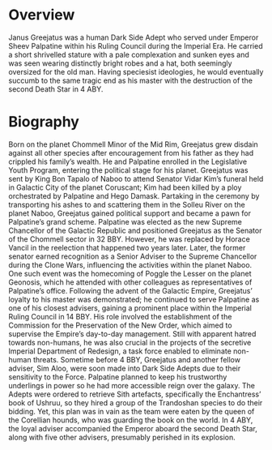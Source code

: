 # Overview

Janus Greejatus was a human Dark Side Adept who served under Emperor Sheev Palpatine within his Ruling Council during the Imperial Era.
He carried a short shrivelled stature with a pale complexation and sunken eyes and was seen wearing distinctly bright robes and a hat, both seemingly oversized for the old man.
Having speciesist ideologies, he would eventually succumb to the same tragic end as his master with the destruction of the second Death Star in 4 ABY.

# Biography

Born on the planet Chommell Minor of the Mid Rim, Greejatus grew disdain against all other species after encouragement from his father as they had crippled his family’s wealth.
He and Palpatine enrolled in the Legislative Youth Program, entering the political stage for his planet.
Greejatus was sent by King Bon Tapalo of Naboo to attend Senator Vidar Kim’s funeral held in Galactic City of the planet Coruscant; Kim had been killed by a ploy orchestrated by Palpatine and Hego Damask.
Partaking in the ceremony by transporting his ashes to and scattering them in the Solleu River on the planet Naboo, Greejatus gained political support and became a pawn for Palpatine’s grand scheme.
Palpatine was elected as the new Supreme Chancellor of the Galactic Republic and positioned Greejatus as the Senator of the Chommell sector in 32 BBY.
However, he was replaced by Horace Vancil in the reelection that happened two years later.
Later, the former senator earned recognition as a Senior Adviser to the Supreme Chancellor during the Clone Wars, influencing the activities within the planet Naboo.
One such event was the homecoming of Poggle the Lesser on the planet Geonosis, which he attended with other colleagues as representatives of Palpatine’s office.
Following the advent of the Galactic Empire, Greejatus’ loyalty to his master was demonstrated; he continued to serve Palpatine as one of his closest advisers, gaining a prominent place within the Imperial Ruling Council in 14 BBY.
His role involved the establishment of the Commission for the Preservation of the New Order, which aimed to supervise the Empire’s day-to-day management.
Still with apparent hatred towards non-humans, he was also crucial in the projects of the secretive Imperial Department of Redesign, a task force enabled to eliminate non-human threats.
Sometime before 4 BBY, Greejatus and another fellow adviser, Sim Aloo, were soon made into Dark Side Adepts due to their sensitivity to the Force.
Palpatine planned to keep his trustworthy underlings in power so he had more accessible reign over the galaxy.
The Adepts were ordered to retrieve Sith artefacts, specifically the Enchantress’ book of Ushruu, so they hired a group of the Trandoshan species to do their bidding.
Yet, this plan was in vain as the team were eaten by the queen of the Corellian hounds, who was guarding the book on the world.
In 4 ABY, the loyal adviser accompanied the Emperor aboard the second Death Star, along with five other advisers, presumably perished in its explosion.

